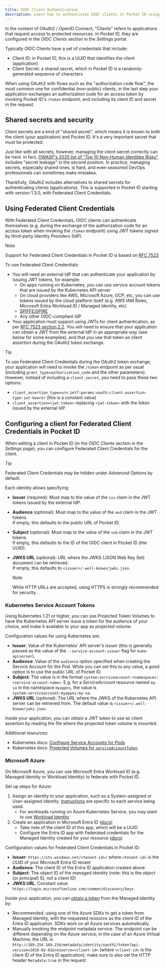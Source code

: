 ```yaml
---
title: OIDC Client Authentication
description: Learn how to authenticate OIDC clients in Pocket ID using client secrets and federated credentials.
---
```


In the context of OAuth2 / OpenID Connect, "Clients" refers to applications that request access to protected resources. In Pocket ID, they are configured in the _OIDC Clients_ section in the _Settings_ portal.

Typically OIDC Clients have a set of credentials that include:

- Client ID: in Pocket ID, this is a UUID that identifies the client (application)
- Client Secret: a shared secret, which in Pocket ID is a randomly-generated sequence of characters

When using OAuth2 with flows such as the "authorization code flow", the most common one for confidential (non-public) clients, in the last step your application exchanges an authorization code for an access token by invoking Pocket ID's `/token` endpoint, and including its client ID and secret in the request.

## Shared secrets and security

Client secrets are a kind of "shared secret", which means it is known to both the client (your application) and Pocket ID. It's a very important secret that must be protected.

Just like with all secrets, however, managing the client secret correctly can be hard. In fact, [OWASP's 2025 list of "Top 10 Non-Human Identities Risks"](https://owasp.org/www-project-non-human-identities-top-10/2025/top-10-2025/) includes "secret leakage" in the second position. In practice, managing secrets, especially shared ones, is hard, and even seasoned DevOps professionals can sometimes make mistakes.

Thankfully, OAuth2 includes alternatives to shared secrets for authenticating clients (applications). This is supported in Pocket ID starting with version 1.3.0, with Federated Client Credentials.

## Using Federated Client Credentials

With Federated Client Credentials, OIDC clients can authenticate themselves (e.g. during the exchange of the authorization code for an access token when invoking the `/token` endpoint) using JWT tokens signed by third-party Identity Providers (IdP).

> [!NOTE]
> Support for Federated Client Credentials in Pocket ID is based on [RFC 7523](https://datatracker.ietf.org/doc/html/rfc7523)

To use Federated Client Credentials:

- You will need an external IdP that can authenticate your application by issuing JWT tokens, for example:
  - On apps running on Kubernetes, you can use service account tokens that are issued by the Kubernetes API server
  - On cloud providers like AWS, Microsoft Azure, GCP, etc, you can use tokens issued by the cloud platform itself (e.g. AWS IAM Roles, Microsoft Entra Workload ID / Managed Identity, etc)
  - [SPIFFE/SPIRE](https://spiffe.io/)
  - Any other OIDC-compliant IdP
- Your application must support using JWTs for client authentication, as per [RFC 7523 section 2.2](https://datatracker.ietf.org/doc/html/rfc7523#section-2.2). You will need to ensure that your application can obtain a JWT from the external IdP in an appropriate way (see below for some examples), and that you use that token as client assertion during the OAuth2 token exchange.

> [!TIP]
> To use Federated Client Credentials during the OAuth2 token exchange, your application will need to invoke the `/token` endpoint as per usual (including `grant_type=authorization_code` and the other parameters). However, instead of including a `client_secret`, you need to pass these two options:
>
> - `client_assertion_type=urn:ietf:params:oauth:client-assertion-type:jwt-bearer` (this is a constant value)
> - `client_assertion=<jwt-token>` replacing `<jwt-token>` with the token issued by the external IdP

## Configuring a client for Federated Client Credentials in Pocket ID

When editing a client in Pocket ID (in the _OIDC Clients_ section in the _Settings_ page), you can configure Federated Client Credentials for the client.

> [!TIP]
> Federated Client Credentials may be hidden under _Advanced Options_ by default.

Each identity allows specifying:

- **Issuer** (required): Must map to the value of the `iss` claim in the JWT tokens issued by the external IdP.
- **Audience** (optional): Must map to the value of the `aud` claim in the JWT tokens.  
  If empty, this defaults to the public URL of Pocket ID.
- **Subject** (optional): Must map to the value of the `sub` claim in the JWT tokens.  
  If empty, this defaults to the ID of the OIDC client in Pocket ID (the UUID).
- **JWKS URL** (optional): URL where the JWKS (JSON Web Key Set) document can be retrieved.  
  If empty, this defaults to `<issuer>/.well-known/jwks.json`.

  > [!NOTE]
  > While HTTP URLs are accepted, using HTTPS is strongly recommended for security.

### Kubernetes Service Account Tokens

Using Kubernetes 1.21 or higher, you can use Projected Token Volumes to have the Kubernetes API server issue a token for the audience of your choice, and make it available to your app as projected volume.

Configuration values for using Kubernetes are:

- **Issuer**: Value of the Kubernetes' API server's issuer (this is generally passed as the value of the `--service-account-issuer` flag for `kube-apiserver`).
- **Audience**: Value of the `audience` option specified when creating the Service Account for the Pod. While you can set this to any value, a good option is to use the public URL of Pocket ID.
- **Subject**: The value is in the format `system:serviceaccount:<namespace>:<service-account-name>`. E.g. for a _ServiceAccount_ resource named `my-sa` in the namespace `myappns`, the value is `system:serviceaccount:myappns:my-sa`.
- **JWKS URL** (optional): The URL where the JWKS of the Kubernetes API server can be retrieved from. The default value is `<issuer>/.well-known/jwks.json`.

Inside your application, you can obtain a JWT token to use as client assertion by reading the file where the projected token volume is mounted.

Additional resources:

- Kubernetes docs: [Configure Service Accounts for Pods](https://kubernetes.io/docs/tasks/configure-pod-container/configure-service-account/)
- Kubernetes docs: [Projected Volumes for `serviceAccountToken`](https://kubernetes.io/docs/concepts/storage/projected-volumes/#serviceaccounttoken)

### Microsoft Azure

On Microsoft Azure, you can use Microsoft Entra Workload ID (e.g. Managed Identity or Workload Identity) to federate with Pocket ID.

Set up steps for Azure:

1. Assign an identity to your application, such as a System-assigned or User-assigned Identity. [Instructions](https://learn.microsoft.com/en-us/entra/identity/managed-identities-azure-resources/overview) are specific to each service being used.
   - For workloads running on Azure Kubernetes Service, you may want to use [Workload Identity](https://learn.microsoft.com/en-us/azure/aks/workload-identity-overview)
2. Create an application in Microsoft Entra ID ([docs](https://learn.microsoft.com/en-us/entra/identity-platform/quickstart-register-app))
   - Take note of the client ID of this app, which will be a UUID
   - Configure the Entra ID app with Federated credentials for the Managed Identity created for your resource ([docs](https://learn.microsoft.com/en-us/entra/workload-id/workload-identity-federation))

Configuration values for Federated Client Credentials in Pocket ID:

- **Issuer**: `https://sts.windows.net/<tenant-id>/` where `<tenant-id>` is the UUID of your Microsoft Entra ID tenant
- **Audience**: The client ID of the Entra ID application created above
- **Subject**: The object ID of the managed identity (note: this is the _object_ (or _principal_) ID, not a client ID)
- **JWKS URL**: Constant value `https://login.microsoftonline.com/common/discovery/keys`

Inside your application, you can [obtain a token](https://learn.microsoft.com/en-us/entra/identity/managed-identities-azure-resources/how-to-use-vm-token) from the Managed Identity by:

- Recommended: using one of the Azure SDKs to get a token from Managed Identity, with the requested _resource_ as the client ID of the Entra ID application. SDKs work on all Azure services automatically.
- Manually invoking the endpoint metadata service. The endpoint can be different depending on the Azure service; in the case of an Azure Virtual Machine, the URL is `http://169.254.169.254/metadata/identity/oauth2/token?api-version=2018-02-01&resource=<client-id>` (where `<client-id>` is the client ID of the Entra ID application); make sure to also set the HTTP header `Metadata:true` in the request.
